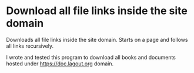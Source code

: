 # Download all file links inside the site domain
Downloads all file links inside the site domain. Starts on a page and follows all links recursively.

I wrote and tested this program to download all books and documents hosted under https://doc.lagout.org domain.
